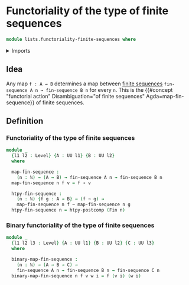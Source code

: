 # Functoriality of the type of finite sequences

```agda
module lists.functoriality-finite-sequences where
```

<details><summary>Imports</summary>

```agda
open import elementary-number-theory.natural-numbers

open import foundation.action-on-identifications-binary-functions
open import foundation.dependent-pair-types
open import foundation.function-extensionality
open import foundation.function-types
open import foundation.homotopies
open import foundation.identity-types
open import foundation.postcomposition-functions
open import foundation.universe-levels
open import foundation.whiskering-homotopies-composition

open import lists.finite-sequences

open import univalent-combinatorics.standard-finite-types
```

</details>

## Idea

Any map `f : A → B` determines a map between
[finite sequences](lists.finite-sequences.md)
`fin-sequence A n → fin-sequence B n` for every `n`. This is the
{{#concept "functorial action" Disambiguation="of finite sequences" Agda=map-fin-sequence}}
of finite sequences.

## Definition

### Functoriality of the type of finite sequences

```agda
module _
  {l1 l2 : Level} {A : UU l1} {B : UU l2}
  where

  map-fin-sequence :
    (n : ℕ) → (A → B) → fin-sequence A n → fin-sequence B n
  map-fin-sequence n f v = f ∘ v

  htpy-fin-sequence :
    (n : ℕ) {f g : A → B} → (f ~ g) →
    map-fin-sequence n f ~ map-fin-sequence n g
  htpy-fin-sequence n = htpy-postcomp (Fin n)
```

### Binary functoriality of the type of finite sequences

```agda
module _
  {l1 l2 l3 : Level} {A : UU l1} {B : UU l2} {C : UU l3}
  where

  binary-map-fin-sequence :
    (n : ℕ) → (A → B → C) →
    fin-sequence A n → fin-sequence B n → fin-sequence C n
  binary-map-fin-sequence n f v w i = f (v i) (w i)
```
